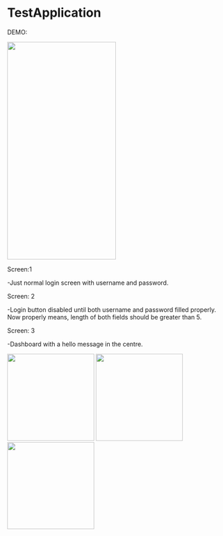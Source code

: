 # TestApplication


DEMO:


<img src="https://user-images.githubusercontent.com/17310188/132338613-435223c7-1c0f-4579-b693-2a80f3552f76.gif" width="250" height="500"/>




Screen:1

 -Just normal login screen with username and password.


Screen: 2

 -Login button disabled until both username and password filled properly.
 Now properly means, length of both fields should be greater than 5.


Screen: 3

 -Dashboard with a hello message in the centre.
 
 <p float="left">
  <img src="https://user-images.githubusercontent.com/17310188/132246048-b01ab0ad-4211-4bc2-a877-8e63153bd044.png" width="200" />
  <img src="https://user-images.githubusercontent.com/17310188/132246051-0c162276-46e1-407f-bbef-2663baeed936.png" width="200" /> 
  <img src="https://user-images.githubusercontent.com/17310188/132246060-f766bb0b-6c7e-4045-a83c-1d4801713561.png" width="200" />
</p>


